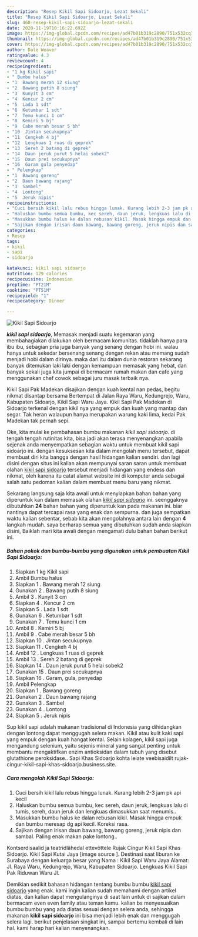 ```yaml
---
description: "Resep Kikil Sapi Sidoarjo, Lezat Sekali"
title: "Resep Kikil Sapi Sidoarjo, Lezat Sekali"
slug: 460-resep-kikil-sapi-sidoarjo-lezat-sekali
date: 2020-11-19T10:16:22.692Z
image: https://img-global.cpcdn.com/recipes/ad47b01b319c2890/751x532cq70/kikil-sapi-sidoarjo-foto-resep-utama.jpg
thumbnail: https://img-global.cpcdn.com/recipes/ad47b01b319c2890/751x532cq70/kikil-sapi-sidoarjo-foto-resep-utama.jpg
cover: https://img-global.cpcdn.com/recipes/ad47b01b319c2890/751x532cq70/kikil-sapi-sidoarjo-foto-resep-utama.jpg
author: Dale Weaver
ratingvalue: 4.3
reviewcount: 4
recipeingredient:
- "1 kg Kikil sapi"
- " Bumbu halus"
- "1  Bawang merah 12 siung"
- "2  Bawang putih 8 siung"
- "3  Kunyit 3 cm"
- "4  Kencur 2 cm"
- "5  Lada 1 sdt"
- "6  Ketumbar 1 sdt"
- "7  Temu kunci 1 cm"
- "8  Kemiri 5 bj"
- "9  Cabe merah besar 5 bh"
- "10  Jintan secukupnya"
- "11  Cengkeh 4 bj"
- "12  Lengkuas 1 ruas di geprek"
- "13  Sereh 2 batang di geprek"
- "14  Daun jeruk purut 5 helai sobek2"
- "15  Daun prei secukupnya"
- "16  Garam gula penyedap"
- " Pelengkap"
- "1  Bawang goreng"
- "2  Daun bawang rajang"
- "3  Sambel"
- "4  Lontong"
- "5  Jeruk nipis"
recipeinstructions:
- "Cuci bersih kikil lalu rebus hingga lunak. Kurang lebih 2-3 jam pk api kecil"
- "Haluskan bumbu semua bumbu, kec sereh, daun jeruk, lengkuas lalu di tumis, sereh, daun jeruk dan lengkuas dimasukkan saat menumis.."
- "Masukkan bumbu halus ke dalan rebusan kikil. Masak hingga empuk dan bumbu meresap dg api kecil. Koreksi rasa."
- "Sajikan dengan irisan daun bawang, bawang goreng, jeruk nipis dan sambal. Paling enak makan pake lontong.."
categories:
- Resep
tags:
- kikil
- sapi
- sidoarjo

katakunci: kikil sapi sidoarjo 
nutrition: 129 calories
recipecuisine: Indonesian
preptime: "PT21M"
cooktime: "PT51M"
recipeyield: "1"
recipecategory: Dinner

---
```



![Kikil Sapi Sidoarjo](https://img-global.cpcdn.com/recipes/ad47b01b319c2890/751x532cq70/kikil-sapi-sidoarjo-foto-resep-utama.jpg)

<b><i>kikil sapi sidoarjo</i></b>, Memasak menjadi suatu kegemaran yang membahagiakan dilakukan oleh bermacam komunitas. tidaklah hanya para ibu ibu, sebagian pria juga banyak yang senang dengan hobi ini. walau hanya untuk sekedar bersenang senang dengan rekan atau memang sudah menjadi hobi dalam dirinya. maka dari itu dalam dunia restoran sekarang banyak ditemukan laki laki dengan kemampuan memasak yang hebat, dan banyak sekali juga kita jumpai di bermacam rumah makan dan cafe yang menggunakan chef cowok sebagai juru masak terbaik nya.

Kikil Sapi Pak Madekan disajikan dengan kuah kental nan pedas, begitu nikmat disantap bersama Bertempat di Jalan Raya Waru, Kedungrejo, Waru, Kabupaten Sidoarjo, Kikil Sapi Waru Jaya. Kikil Sapi Pak Madekan di Sidoarjo terkenal dengan kikil nya yang empuk dan kuah yang mantap dan segar. Tak heran walaupun hanya merupakan warung kaki lima, kedai Pak Madekan tak pernah sepi.

Oke, kita mulai ke pembahasan bumbu makanan <i>kikil sapi sidoarjo</i>. di tengah tengah rutinitas kita, bisa jadi akan terasa menyenangkan apabila sejenak anda menyempatkan sebagian waktu untuk membuat kikil sapi sidoarjo ini. dengan kesuksesan kita dalam mengolah menu tersebut, dapat membuat diri kita bangga dengan hasil hidangan kalian sendiri. dan lagi disini dengan situs ini kalian akan mempunyai saran saran untuk membuat olahan <u>kikil sapi sidoarjo</u> tersebut menjadi hidangan yang endess dan nikmat, oleh karena itu catat alamat website ini di komputer anda sebagai salah satu pedoman kalian dalam membuat menu baru yang nikmat.


Sekarang langsung saja kita awali untuk menyiapkan bahan bahan yang diperuntuk kan dalam memasak olahan <u><i>kikil sapi sidoarjo</i></u> ini. seenggaknya dibutuhkan <b>24</b> bahan bahan yang diperuntuk kan pada makanan ini. biar nantinya dapat tercapai rasa yang enak dan sempurna. dan juga sempatkan waktu kalian sebentar, sebab kita akan mengolahnya antara lain dengan <b>4</b> langkah mudah. saya berharap semua yang dibutuhkan sudah anda siapkan disini, Baiklah mari kita awali dengan mengamati dulu bahan bahan berikut ini.

<!--inarticleads1-->

##### Bahan pokok dan bumbu-bumbu yang digunakan untuk pembuatan Kikil Sapi Sidoarjo:

1. Siapkan 1 kg Kikil sapi
1. Ambil  Bumbu halus
1. Siapkan 1 . Bawang merah 12 siung
1. Gunakan 2 . Bawang putih 8 siung
1. Ambil 3 . Kunyit 3 cm
1. Siapkan 4 . Kencur 2 cm
1. Siapkan 5 . Lada 1 sdt
1. Gunakan 6 . Ketumbar 1 sdt
1. Gunakan 7 . Temu kunci 1 cm
1. Ambil 8 . Kemiri 5 bj
1. Ambil 9 . Cabe merah besar 5 bh
1. Siapkan 10 . Jintan secukupnya
1. Siapkan 11 . Cengkeh 4 bj
1. Ambil 12 . Lengkuas 1 ruas di geprek
1. Ambil 13 . Sereh 2 batang di geprek
1. Siapkan 14 . Daun jeruk purut 5 helai sobek2
1. Gunakan 15 . Daun prei secukupnya
1. Siapkan 16 . Garam, gula, penyedap
1. Ambil  Pelengkap
1. Siapkan 1 . Bawang goreng
1. Gunakan 2 . Daun bawang rajang
1. Gunakan 3 . Sambel
1. Gunakan 4 . Lontong
1. Siapkan 5 . Jeruk nipis


Sup kikil sapi adalah makanan tradisional di Indonesia yang dihidangkan dengan lontong dapat menggugah selera makan. Kikil atau kulit kaki sapi yang empuk dengan kuah hangat kental. Selain kolagen, kikil sapi juga mengandung selenium, yaitu sejenis mineral yang sangat penting untuk membantu mengaktifkan enzim antioksidan dalam tubuh yang disebut glutathione peroksidase.. Sapi Khas Sidoarjo kohta leiate veebisaidilt rujak-cingur-kikil-sapi-khas-sidoarjo.business.site. 

<!--inarticleads2-->

##### Cara mengolah Kikil Sapi Sidoarjo:

1. Cuci bersih kikil lalu rebus hingga lunak. Kurang lebih 2-3 jam pk api kecil
1. Haluskan bumbu semua bumbu, kec sereh, daun jeruk, lengkuas lalu di tumis, sereh, daun jeruk dan lengkuas dimasukkan saat menumis..
1. Masukkan bumbu halus ke dalan rebusan kikil. Masak hingga empuk dan bumbu meresap dg api kecil. Koreksi rasa.
1. Sajikan dengan irisan daun bawang, bawang goreng, jeruk nipis dan sambal. Paling enak makan pake lontong..


Kontserdisaalid ja teatridlähedal ettevõttele Rujak Cingur Kikil Sapi Khas Sidoarjo. Kikil Sapi Kutai Jaya [image source ]. Destinasi saat liburan ke Surabaya dengan keluarga besar yang Nama : Kikil Sapi Waru Jaya Alamat: Jl. Raya Waru, Kedungrejo, Waru, Kabupaten Sidoarjo. Lengkuas Kikil Sapi Pak Riduwan Waru Jl. 

Demikian sedikit bahasan hidangan tentang bumbu bumbu <u>kikil sapi sidoarjo</u> yang enak. kami ingin kalian sudah memahami dengan artikel diatas, dan kalian dapat mengulanginya di saat lain untuk di sajikan dalam bermacam even even family atau teman kamu. kalian bs menyesuaikan bumbu bumbu yang ada diatas sesuai dengan selera anda, sehingga makanan <b>kikil sapi sidoarjo</b> ini bisa menjadi lebih enak dan menggugah selera lagi. berikut penjelasan singkat ini, sampai bertemu kembali di lain hal. kami harap hari kalian menyenangkan.
